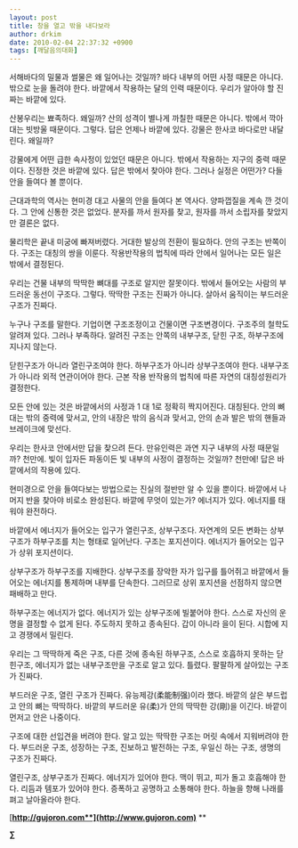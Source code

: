 ```yaml
---
layout: post
title: 창을 열고 밖을 내다보라
author: drkim
date: 2010-02-04 22:37:32 +0900
tags: [깨달음의대화]
---
```






  


  
서해바다의 밀물과 썰물은 왜 일어나는 것일까? 바다 내부의 어떤 사정 때문은 아니다. 밖으로 눈을 돌려야 한다. 바깥에서 작용하는 달의 인력 때문이다. 우리가 알아야 할 진짜는 바깥에 있다. 



산봉우리는 뾰족하다. 왜일까? 산의 성격이 별나게 까칠한 때문은 아니다. 밖에서 깍아대는 빗방울 때문이다. 그렇다. 답은 언제나 바깥에 있다. 강물은 한사코 바다로만 내달린다. 왜일까? 



강물에게 어떤 급한 속사정이 있었던 때문은 아니다. 밖에서 작용하는 지구의 중력 때문이다. 진정한 것은 바깥에 있다. 답은 밖에서 찾아야 한다. 그러나 실정은 어떤가? 다들 안을 들여다 볼 뿐이다. 



근대과학의 역사는 현미경 대고 사물의 안을 들여다 본 역사다. 양파껍질을 계속 깐 것이다. 그 안에 신통한 것은 없었다. 분자를 까서 원자를 찾고, 원자를 까서 소립자를 찾았지만 결론은 없다.



물리학은 끝내 미궁에 빠져버렸다. 거대한 발상의 전환이 필요하다. 안의 구조는 반쪽이다. 구조는 대칭의 쌍을 이룬다. 작용반작용의 법칙에 따라 안에서 일어나는 모든 일은 밖에서 결정된다. 



우리는 건물 내부의 딱딱한 뼈대를 구조로 알지만 잘못이다. 밖에서 들어오는 사람의 부드러운 동선이 구조다. 그렇다. 딱딱한 구조는 진짜가 아니다. 살아서 움직이는 부드러운 구조가 진짜다. 



누구나 구조를 말한다. 기업이면 구조조정이고 건물이면 구조변경이다. 구조주의 철학도 알려져 있다. 그러나 부족하다. 알려진 구조는 안쪽의 내부구조, 닫힌 구조, 하부구조에 지나지 않는다. 



닫힌구조가 아니라 열린구조여야 한다. 하부구조가 아니라 상부구조여야 한다. 내부구조가 아니라 외적 연관이어야 한다. 근본 작용 반작용의 법칙에 따른 자연의 대칭성원리가 결정한다. 



모든 안에 있는 것은 바깥에서의 사정과 1 대 1로 정확히 짝지어진다. 대칭된다. 안의 뼈대는 밖의 중력에 맞서고, 안의 내장은 밖의 음식과 맞서고, 안의 손과 발은 밖의 핸들과 브레이크에 맞선다. 



우리는 한사코 안에서만 답을 찾으려 든다. 만유인력은 과연 지구 내부의 사정 때문일까? 천만에. 빛이 입자든 파동이든 빛 내부의 사정이 결정하는 것일까? 천만에! 답은 바깥에서의 작용에 있다. 



현미경으로 안을 들여다보는 방법으로는 진실의 절반만 알 수 있을 뿐이다. 바깥에서 나머지 반을 찾아야 비로소 완성된다. 바깥에 무엇이 있는가? 에너지가 있다. 에너지를 태워야 완전하다.



바깥에서 에너지가 들어오는 입구가 열린구조, 상부구조다. 자연계의 모든 변화는 상부구조가 하부구조를 치는 형태로 일어난다. 구조는 포지션이다. 에너지가 들어오는 입구가 상위 포지션이다. 



상부구조가 하부구조를 지배한다. 상부구조를 장악한 자가 입구를 틀어쥐고 바깥에서 들어오는 에너지를 통제하며 내부를 단속한다. 그러므로 상위 포지션을 선점하지 않으면 패배하고 만다.



하부구조는 에너지가 없다. 에너지가 있는 상부구조에 빌붙어야 한다. 스스로 자신의 운명을 결정할 수 없게 된다. 주도하지 못하고 종속된다. 갑이 아니라 을이 된다. 시합에 지고 경쟁에서 밀린다.



우리는 그 딱딱하게 죽은 구조, 다른 것에 종속된 하부구조, 스스로 호흡하지 못하는 닫힌구조, 에너지가 없는 내부구조만을 구조로 알고 있다. 틀렸다. 팔팔하게 살아있는 구조가 진짜다. 



부드러운 구조, 열린 구조가 진짜다. 유능제강(柔能制强)이라 했다. 바깥의 살은 부드럽고 안의 뼈는 딱딱하다. 바깥의 부드러운 유(柔)가 안의 딱딱한 강(剛)을 이긴다. 바깥이 먼저고 안은 나중이다. 



구조에 대한 선입견을 버려야 한다. 알고 있는 딱딱한 구조는 머릿 속에서 지워버려야 한다. 부드러운 구조, 성장하는 구조, 진보하고 발전하는 구조, 우일신 하는 구조, 생명의 구조가 진짜다. 



열린구조, 상부구조가 진짜다. 에너지가 있어야 한다. 맥이 뛰고, 피가 돌고 호흡해야 한다. 리듬과 템포가 있어야 한다. 증폭하고 공명하고 소통해야 한다. 하늘을 향해 나래를 펴고 날아올라야 한다. 



[**http://gujoron.com**](http://www.gujoron.com)** 
**

**∑**